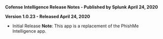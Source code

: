 **Cofense Intelligence Release Notes - Published by Splunk April 24, 2020**


**Version 1.0.23 - Released April 24, 2020**

* Initial Release
**Note**: This app is a replacement of the PhishMe Intelligence app.
